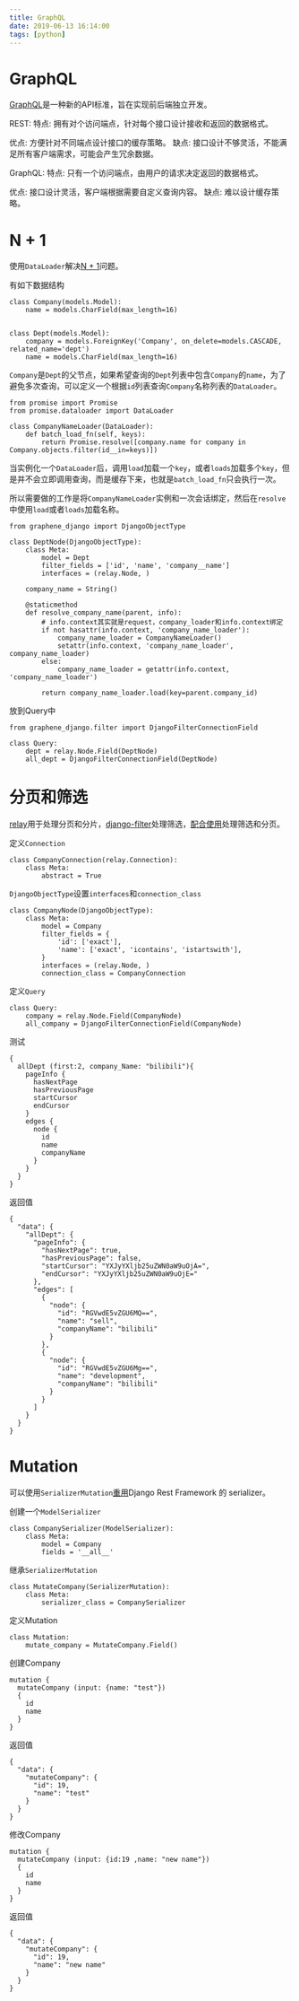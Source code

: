 ```yaml
---
title: GraphQL
date: 2019-06-13 16:14:00
tags: [python]
---
```


# GraphQL
[GraphQL](https://www.howtographql.com/basics/0-introduction/)是一种新的API标准，旨在实现前后端独立开发。

REST:
特点: 拥有对个访问端点，针对每个接口设计接收和返回的数据格式。

优点: 方便针对不同端点设计接口的缓存策略。
缺点: 接口设计不够灵活，不能满足所有客户端需求，可能会产生冗余数据。

GraphQL:
特点: 只有一个访问端点，由用户的请求决定返回的数据格式。

优点: 接口设计灵活，客户端根据需要自定义查询内容。
缺点: 难以设计缓存策略。


# N + 1
使用`DataLoader`解决[N + 1](https://apirobot.me/posts/django-graphql-solving-n-1-problem-using-dataloaders)问题。

有如下数据结构
```
class Company(models.Model):
    name = models.CharField(max_length=16)


class Dept(models.Model):
    company = models.ForeignKey('Company', on_delete=models.CASCADE, related_name='dept')
    name = models.CharField(max_length=16)
```

`Company`是`Dept`的父节点，如果希望查询的`Dept`列表中包含`Company`的`name`，为了避免多次查询，可以定义一个根据`id`列表查询`Company`名称列表的`DataLoader`。
```
from promise import Promise
from promise.dataloader import DataLoader

class CompanyNameLoader(DataLoader):
    def batch_load_fn(self, keys):
        return Promise.resolve([company.name for company in Company.objects.filter(id__in=keys)])
```

当实例化一个`DataLoader`后，调用`load`加载一个`key`，或者`loads`加载多个`key`，但是并不会立即调用查询，而是缓存下来，也就是`batch_load_fn`只会执行一次。

所以需要做的工作是将`CompanyNameLoader`实例和一次会话绑定，然后在`resolve`中使用`load`或者`loads`加载名称。
```
from graphene_django import DjangoObjectType

class DeptNode(DjangoObjectType):
    class Meta:
        model = Dept
        filter_fields = ['id', 'name', 'company__name']
        interfaces = (relay.Node, )

    company_name = String()

    @staticmethod
    def resolve_company_name(parent, info):
        # info.context其实就是request，company_loader和info.context绑定
        if not hasattr(info.context, 'company_name_loader'):
            company_name_loader = CompanyNameLoader()
            setattr(info.context, 'company_name_loader', company_name_loader)
        else:
            company_name_loader = getattr(info.context, 'company_name_loader')

        return company_name_loader.load(key=parent.company_id)
```

放到Query中
```
from graphene_django.filter import DjangoFilterConnectionField

class Query:
    dept = relay.Node.Field(DeptNode)
    all_dept = DjangoFilterConnectionField(DeptNode)
```

# 分页和筛选
[relay](https://docs.graphene-python.org/projects/django/en/latest/queries/#relay)用于处理分页和分片，[django-filter](https://docs.graphene-python.org/projects/django/en/latest/tutorial-relay/#schema)处理筛选，[配合使用](https://github.com/graphql-python/graphene-django/issues/636)处理筛选和分页。

定义`Connection`
```
class CompanyConnection(relay.Connection):
    class Meta:
        abstract = True
```

`DjangoObjectType`设置`interfaces`和`connection_class`
```
class CompanyNode(DjangoObjectType):
    class Meta:
        model = Company
        filter_fields = {
            'id': ['exact'],
            'name': ['exact', 'icontains', 'istartswith'],
        }
        interfaces = (relay.Node, )
        connection_class = CompanyConnection
```

定义`Query`
```
class Query:
    company = relay.Node.Field(CompanyNode)
    all_company = DjangoFilterConnectionField(CompanyNode)
```
测试
```
{
  allDept (first:2, company_Name: "bilibili"){
    pageInfo {
      hasNextPage
      hasPreviousPage
      startCursor
      endCursor
    }
    edges {
      node {
        id
        name
        companyName
      }
    }
  }
}
```
返回值
```
{
  "data": {
    "allDept": {
      "pageInfo": {
        "hasNextPage": true,
        "hasPreviousPage": false,
        "startCursor": "YXJyYXljb25uZWN0aW9uOjA=",
        "endCursor": "YXJyYXljb25uZWN0aW9uOjE="
      },
      "edges": [
        {
          "node": {
            "id": "RGVwdE5vZGU6MQ==",
            "name": "sell",
            "companyName": "bilibili"
          }
        },
        {
          "node": {
            "id": "RGVwdE5vZGU6Mg==",
            "name": "development",
            "companyName": "bilibili"
          }
        }
      ]
    }
  }
}
```

# Mutation
可以使用`SerializerMutation`[重用](https://docs.graphene-python.org/projects/django/en/latest/mutations/#django-rest-framework)Django Rest Framework 的 serializer。

创建一个`ModelSerializer`
```
class CompanySerializer(ModelSerializer):
    class Meta:
        model = Company
        fields = '__all__'
```

继承`SerializerMutation`
```
class MutateCompany(SerializerMutation):
    class Meta:
        serializer_class = CompanySerializer
```

定义Mutation
```
class Mutation:
    mutate_company = MutateCompany.Field()
```

创建Company
```
mutation {
  mutateCompany (input: {name: "test"})
  {
    id
    name
  }
}
```

返回值
```
{
  "data": {
    "mutateCompany": {
      "id": 19,
      "name": "test"
    }
  }
}
```

修改Company
```
mutation {
  mutateCompany (input: {id:19 ,name: "new name"})
  {
    id
    name
  }
}
```

返回值
```
{
  "data": {
    "mutateCompany": {
      "id": 19,
      "name": "new name"
    }
  }
}
```
